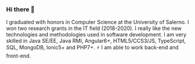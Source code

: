 ### Hi there 👋
I graduated with honors in Computer Science at the University of Salerno. 
I won two research grants in the IT field (2018-2020). 
I really like the new technologies and methodologies used in software development.
I am very skilled in Java SE/EE, Java RMI, Angular6+, HTML5/CCS3/JS, TypeScript, SQL, MongoDB, Ionic5+ and PHP7+.
⚡ I am able to work back-end and front-end.
<!--
**depiano/depiano** is a ✨ _special_ ✨ repository because its `README.md` (this file) appears on your GitHub profile.

Here are some ideas to get you started:

- 🔭 I’m currently working on ...
- 🌱 I’m currently learning ...
- 👯 I’m looking to collaborate on ...
- 🤔 I’m looking for help with ...
- 💬 Ask me about ...
- 📫 How to reach me: ...
- 😄 Pronouns: ...
- ⚡ Fun fact: ...
-->
